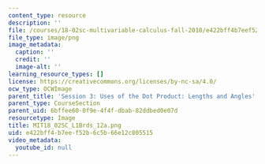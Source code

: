 ```yaml
---
content_type: resource
description: ''
file: /courses/18-02sc-multivariable-calculus-fall-2010/e422bff4b7eef52b6c5b66e12c805515_MIT18_02SC_L1Brds_12a.png
file_type: image/png
image_metadata:
  caption: ''
  credit: ''
  image-alt: ''
learning_resource_types: []
license: https://creativecommons.org/licenses/by-nc-sa/4.0/
ocw_type: OCWImage
parent_title: 'Session 3: Uses of the Dot Product: Lengths and Angles'
parent_type: CourseSection
parent_uid: 6bffee60-0f9e-4f4f-dbab-82ddbed0e07d
resourcetype: Image
title: MIT18_02SC_L1Brds_12a.png
uid: e422bff4-b7ee-f52b-6c5b-66e12c805515
video_metadata:
  youtube_id: null
---
```

